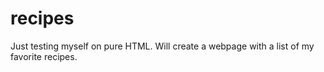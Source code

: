 # recipes
Just testing myself on pure HTML.
Will create a webpage with a list of my favorite recipes. 